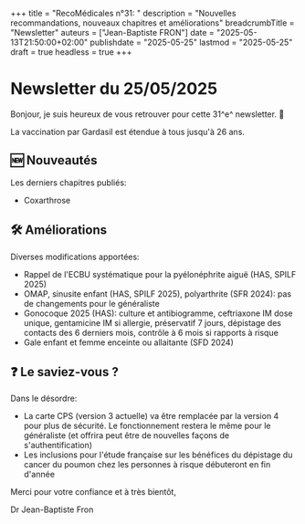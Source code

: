 +++
title = "RecoMédicales n°31: "
description = "Nouvelles recommandations, nouveaux chapitres et améliorations"
breadcrumbTitle = "Newsletter"
auteurs = ["Jean-Baptiste FRON"]
date = "2025-05-13T21:50:00+02:00"
publishdate = "2025-05-25"
lastmod = "2025-05-25"
draft = true
headless = true
+++

# Newsletter du 25/05/2025

Bonjour, je suis heureux de vous retrouver pour cette 31^e^ newsletter. 📰

La vaccination par Gardasil est étendue à tous jusqu'à 26 ans.

## 🆕 Nouveautés

Les derniers chapitres publiés:

- Coxarthrose

## 🛠️ Améliorations

Diverses modifications apportées:

- Rappel de l'ECBU systématique pour la pyélonéphrite aiguë (HAS, SPILF 2025)
- OMAP, sinusite enfant (HAS, SPILF 2025), polyarthrite (SFR 2024): pas de changements pour le généraliste
- Gonocoque 2025 (HAS): culture et antibiogramme, ceftriaxone IM dose unique, gentamicine IM si allergie, préservatif 7 jours, dépistage des contacts des 6 derniers mois, contrôle à 6 mois si rapports à risque
- Gale enfant et femme enceinte ou allaitante (SFD 2024)

## ❓ Le saviez-vous ?

Dans le désordre:

- La carte CPS (version 3 actuelle) va être remplacée par la version 4 pour plus de sécurité. Le fonctionnement restera le même pour le généraliste (et offrira peut être de nouvelles façons de s'authentification)
- Les inclusions pour l'étude française sur les bénéfices du dépistage du cancer du poumon chez les personnes à risque débuteront en fin d'année

Merci pour votre confiance et à très bientôt,

Dr Jean-Baptiste Fron
